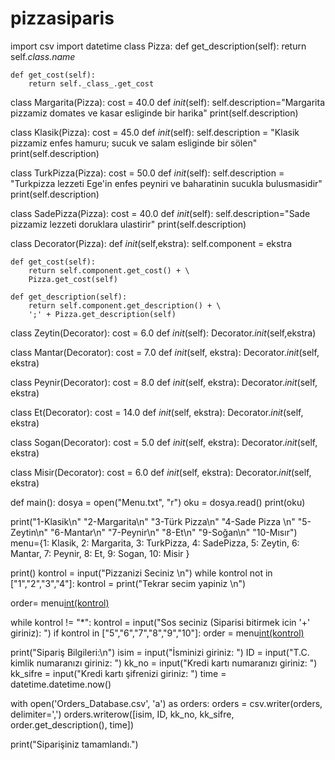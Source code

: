 # pizzasiparis
import csv
import datetime
class Pizza:
    def get_description(self):
        return self._class.name_

    def get_cost(self):
        return self._class_.get_cost


class Margarita(Pizza):
    cost = 40.0
    def _init_(self):
        self.description="Margarita pizzamiz domates ve kasar esliginde bir harika"
        print(self.description)

class Klasik(Pizza):
    cost = 45.0
    def _init_(self):
        self.description = "Klasik pizzamiz enfes hamuru; sucuk ve salam esliginde bir sölen"
        print(self.description)

class TurkPizza(Pizza):
    cost = 50.0
    def _init_(self):
        self.description =  "Turkpizza lezzeti Ege'in enfes peyniri ve baharatinin sucukla bulusmasidir"
        print(self.description)

class SadePizza(Pizza):
    cost = 40.0
    def _init_(self):
        self.description="Sade pizzamiz lezzeti doruklara ulastirir"
        print(self.description)

class Decorator(Pizza):
    def _init_(self,ekstra):
        self.component = ekstra

    def get_cost(self):
        return self.component.get_cost() + \
        Pizza.get_cost(self)

    def get_description(self):
        return self.component.get_description() + \
        ';' + Pizza.get_description(self)


class Zeytin(Decorator):
    cost = 6.0
    def _init_(self):
        Decorator._init_(self,ekstra)

class Mantar(Decorator):
    cost = 7.0
    def _init_(self, ekstra):
        Decorator._init_(self, ekstra)


class Peynir(Decorator):
    cost = 8.0
    def _init_(self, ekstra):
        Decorator._init_(self, ekstra)


class Et(Decorator):
    cost = 14.0
    def _init_(self, ekstra):
        Decorator._init_(self, ekstra)


class Sogan(Decorator):
    cost = 5.0
    def _init_(self, ekstra):
        Decorator._init_(self, ekstra)


class Misir(Decorator):
    cost = 6.0
    def _init_(self, ekstra):
        Decorator._init_(self, ekstra)

def main():
        dosya = open("Menu.txt", "r")
        oku = dosya.read()
        print(oku)

print("1-Klasik\n"  "2-Margarita\n"  "3-Türk Pizza\n" "4-Sade Pizza \n" "5-Zeytin\n" "6-Mantar\n" "7-Peynir\n" "8-Et\n" "9-Soğan\n" "10-Mısır")
menu={1: Klasik,
      2: Margarita,
      3: TurkPizza,
      4: SadePizza,
      5: Zeytin,
      6: Mantar,
      7: Peynir,
      8: Et,
      9: Sogan,
      10: Misir
      }

print()
kontrol = input("Pizzanizi Seciniz \n")
while kontrol not in ["1","2","3","4"]:
    kontrol = print("Tekrar secim yapiniz \n")

order= menu[int(kontrol)]()

while kontrol != "*":
    kontrol = input("Sos seciniz (Siparisi bitirmek icin '+' giriniz): ")
if kontrol in ["5","6","7","8","9","10"]:
    order = menu[int(kontrol)](order)


print("Sipariş Bilgileri:\n")
isim = input("İsminizi giriniz: ")
ID = input("T.C. kimlik numaranızı giriniz: ")
kk_no = input("Kredi kartı numaranızı giriniz: ")
kk_sifre = input("Kredi kartı şifrenizi giriniz: ")
time = datetime.datetime.now()

with open('Orders_Database.csv', 'a') as orders:
    orders = csv.writer(orders, delimiter=',')
    orders.writerow([isim, ID, kk_no, kk_sifre, order.get_description(), time])


print("Siparişiniz tamamlandı.")
